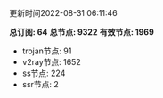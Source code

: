 更新时间2022-08-31 06:11:46

**总订阅: 64**
**总节点: 9322**
**有效节点: 1969**
- trojan节点: 91
- v2ray节点: 1652
- ss节点: 224
- ssr节点: 2
